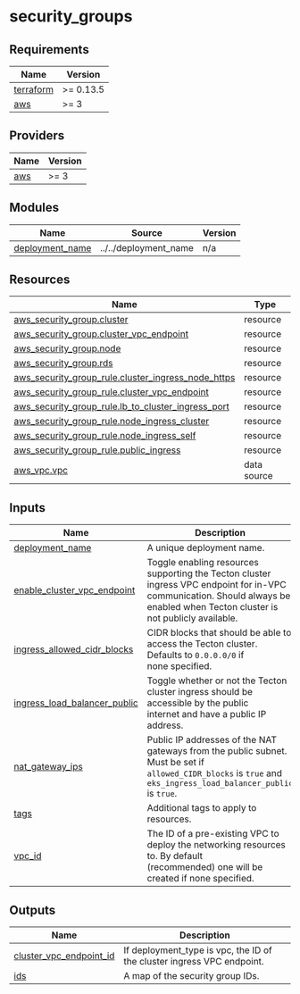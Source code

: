 # security_groups

<!-- BEGINNING OF PRE-COMMIT-TERRAFORM DOCS HOOK -->
## Requirements

| Name | Version |
|------|---------|
| <a name="requirement_terraform"></a> [terraform](#requirement\_terraform) | >= 0.13.5 |
| <a name="requirement_aws"></a> [aws](#requirement\_aws) | >= 3 |

## Providers

| Name | Version |
|------|---------|
| <a name="provider_aws"></a> [aws](#provider\_aws) | >= 3 |

## Modules

| Name | Source | Version |
|------|--------|---------|
| <a name="module_deployment_name"></a> [deployment\_name](#module\_deployment\_name) | ../../deployment_name | n/a |

## Resources

| Name | Type |
|------|------|
| [aws_security_group.cluster](https://registry.terraform.io/providers/hashicorp/aws/latest/docs/resources/security_group) | resource |
| [aws_security_group.cluster_vpc_endpoint](https://registry.terraform.io/providers/hashicorp/aws/latest/docs/resources/security_group) | resource |
| [aws_security_group.node](https://registry.terraform.io/providers/hashicorp/aws/latest/docs/resources/security_group) | resource |
| [aws_security_group.rds](https://registry.terraform.io/providers/hashicorp/aws/latest/docs/resources/security_group) | resource |
| [aws_security_group_rule.cluster_ingress_node_https](https://registry.terraform.io/providers/hashicorp/aws/latest/docs/resources/security_group_rule) | resource |
| [aws_security_group_rule.cluster_vpc_endpoint](https://registry.terraform.io/providers/hashicorp/aws/latest/docs/resources/security_group_rule) | resource |
| [aws_security_group_rule.lb_to_cluster_ingress_port](https://registry.terraform.io/providers/hashicorp/aws/latest/docs/resources/security_group_rule) | resource |
| [aws_security_group_rule.node_ingress_cluster](https://registry.terraform.io/providers/hashicorp/aws/latest/docs/resources/security_group_rule) | resource |
| [aws_security_group_rule.node_ingress_self](https://registry.terraform.io/providers/hashicorp/aws/latest/docs/resources/security_group_rule) | resource |
| [aws_security_group_rule.public_ingress](https://registry.terraform.io/providers/hashicorp/aws/latest/docs/resources/security_group_rule) | resource |
| [aws_vpc.vpc](https://registry.terraform.io/providers/hashicorp/aws/latest/docs/data-sources/vpc) | data source |

## Inputs

| Name | Description | Type | Default | Required |
|------|-------------|------|---------|:--------:|
| <a name="input_deployment_name"></a> [deployment\_name](#input\_deployment\_name) | A unique deployment name. | `string` | n/a | yes |
| <a name="input_enable_cluster_vpc_endpoint"></a> [enable\_cluster\_vpc\_endpoint](#input\_enable\_cluster\_vpc\_endpoint) | Toggle enabling resources supporting the Tecton cluster ingress VPC endpoint for in-VPC<br>communication. Should always be enabled when Tecton cluster is not publicly available. | `bool` | `true` | no |
| <a name="input_ingress_allowed_cidr_blocks"></a> [ingress\_allowed\_cidr\_blocks](#input\_ingress\_allowed\_cidr\_blocks) | CIDR blocks that should be able to access the Tecton cluster. Defaults to `0.0.0.0/0` if<br>none specified. | `list(string)` | `[]` | no |
| <a name="input_ingress_load_balancer_public"></a> [ingress\_load\_balancer\_public](#input\_ingress\_load\_balancer\_public) | Toggle whether or not the Tecton cluster ingress should be accessible by the public<br>internet and have a public IP address. | `bool` | `true` | no |
| <a name="input_nat_gateway_ips"></a> [nat\_gateway\_ips](#input\_nat\_gateway\_ips) | Public IP addresses of the NAT gateways from the public subnet. Must be set if<br>`allowed_CIDR_blocks` is `true` and `eks_ingress_load_balancer_public` is `true`. | `list(string)` | `null` | no |
| <a name="input_tags"></a> [tags](#input\_tags) | Additional tags to apply to resources. | `map(string)` | `{}` | no |
| <a name="input_vpc_id"></a> [vpc\_id](#input\_vpc\_id) | The ID of a pre-existing VPC to deploy the networking resources to. By default<br>(recommended) one will be created if none specified. | `string` | `null` | no |

## Outputs

| Name | Description |
|------|-------------|
| <a name="output_cluster_vpc_endpoint_id"></a> [cluster\_vpc\_endpoint\_id](#output\_cluster\_vpc\_endpoint\_id) | If deployment\_type is vpc, the ID of the cluster ingress VPC endpoint. |
| <a name="output_ids"></a> [ids](#output\_ids) | A map of the security group IDs. |
<!-- END OF PRE-COMMIT-TERRAFORM DOCS HOOK -->
